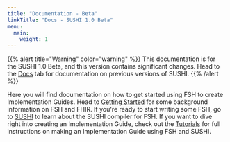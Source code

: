 ```yaml
---
title: "Documentation - Beta"
linkTitle: "Docs - SUSHI 1.0 Beta"
menu:
  main:
    weight: 1
---
```


{{% alert title="Warning" color="warning" %}}
This documentation is for the SUSHI 1.0 Beta, and this version contains significant changes. Head to the [Docs](/docs) tab for documentation on previous versions of SUSHI.
{{% /alert %}}

Here you will find documentation on how to get started using FSH to create Implementation Guides. Head to [Getting Started](/docs-beta/getting-started) for
some background information on FSH and FHIR. If you're ready to start writing some FSH, go to [SUSHI](/docs-beta/sushi) to learn about the SUSHI compiler for FSH.
If you want to dive right into creating an Implementation Guide, check out the [Tutorials](/docs-beta/tutorials) for full instructions on making an Implementation
Guide using FSH and SUSHI.